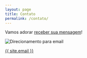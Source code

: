 ```yaml
---
layout: page
title: Contato
permalink: /contato/
---
```


Vamos adorar [receber sua mensagem](http://edtecnova.com.br/ebook/#contact)!

![Direcionamento para email](http://www.racecon.com.br/site2012/wp-content/uploads/2012/04/contato.jpg)

<a href="mailto:{{ site.email }}">{{ site.email }}</a>